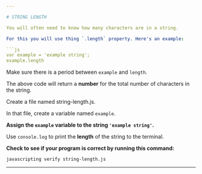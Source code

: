 ```yaml
---

# STRING LENGTH

You will often need to know how many characters are in a string.

For this you will use thing `.length` property. Here's an example:

```js
var example = 'example string';
example.length
```

Make sure there is a period between `example` and `length`.

The above code will return a **number** for the total number of characters in the string.

Create a file named string-length.js.

In that file, create a variable named `example`.

**Assign the `example` variable to the string `'example string'`.**

Use `console.log` to print the **length** of the string to the terminal.

**Check to see if your program is correct by running this command:**

`javascripting verify string-length.js`

---
```

